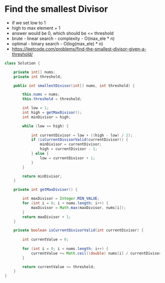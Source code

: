 # Find the smallest Divisor

- if we set low to 1
- high to max element + 1
- answer would be 0, which should be <= threshold
- brute - linear search - complexity - O(max_ele * n)
- optimal - binary search - O(log(max_ele) * n)
- https://leetcode.com/problems/find-the-smallest-divisor-given-a-threshold/

```java
class Solution {

    private int[] nums;
    private int threshold;

    public int smallestDivisor(int[] nums, int threshold) {

        this.nums = nums;
        this.threshold = threshold;

        int low = 1;
        int high = getMaxDivisor();
        int minDivisor = high;

        while (low <= high) {
            
            int currentDivisor = low + ((high - low) / 2);
            if (isCurrentDivisorValid(currentDivisor)) {
                minDivisor = currentDivisor;
                high = currentDivisor - 1;
            } else {
                low = currentDivisor + 1;
            }
        }

        return minDivisor;
    }

    private int getMaxDivisor() {

        int maxDivisor = Integer.MIN_VALUE;
        for (int i = 0; i < nums.length; i++) {
            maxDivisor = Math.max(maxDivisor, nums[i]);
        }
        return maxDivisor + 1;
    }

    private boolean isCurrentDivisorValid(int currentDivisor) {
        
        int currentValue = 0;
        
        for (int i = 0; i < nums.length; i++) {
            currentValue += Math.ceil((double) nums[i] / currentDivisor);
        }

        return currentValue <= threshold;
    }
}
```

